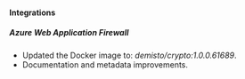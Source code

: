 
#### Integrations

##### Azure Web Application Firewall
- Updated the Docker image to: *demisto/crypto:1.0.0.61689*.
- Documentation and metadata improvements.
